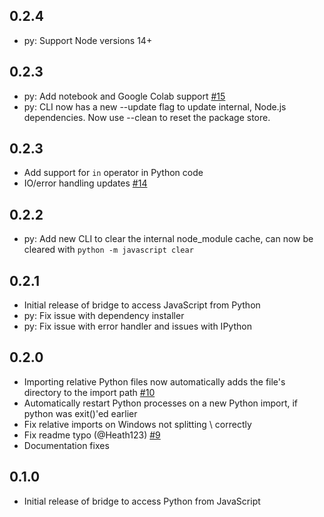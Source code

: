 ## 0.2.4
* py: Support Node versions 14+

## 0.2.3
* py: Add notebook and Google Colab support [#15](https://github.com/extremeheat/JSPyBridge/pull/15)
* py: CLI now has a new --update flag to update internal, Node.js dependencies. Now use --clean to reset the package store.

## 0.2.3
* Add support for `in` operator in Python code
* IO/error handling updates [#14](https://github.com/extremeheat/JSPyBridge/pull/14)

## 0.2.2
* py: Add new CLI to clear the internal node_module cache, can now be cleared with `python -m javascript clear`

## 0.2.1
* Initial release of bridge to access JavaScript from Python
* py: Fix issue with dependency installer
* py: Fix issue with error handler and issues with IPython

## 0.2.0
* Importing relative Python files now automatically adds the file's directory to the import path [#10](https://github.com/extremeheat/JSPyBridge/pull/10) 
* Automatically restart Python processes on a new Python import, if python was exit()'ed earlier
* Fix relative imports on Windows not splitting \ correctly
* Fix readme typo (@Heath123) [#9](https://github.com/extremeheat/JSPyBridge/pull/9)
* Documentation fixes

## 0.1.0

* Initial release of bridge to access Python from JavaScript